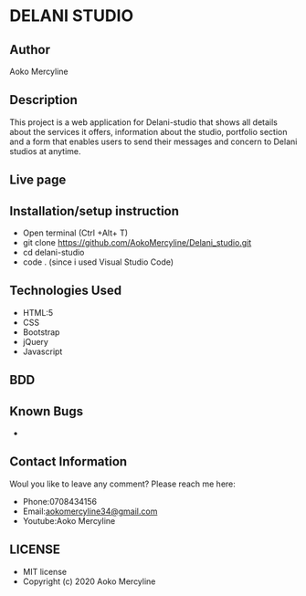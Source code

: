 # DELANI STUDIO # 
## Author
Aoko Mercyline
## Description
This project is a web application for Delani-studio that shows all details about the services it offers, information about the studio, portfolio section and a form that enables users to send their messages and concern to Delani studios at anytime.

## Live page

## Installation/setup instruction
* Open terminal (Ctrl +Alt+ T)
* git clone https://github.com/AokoMercyline/Delani_studio.git
* cd delani-studio
* code . (since i used Visual Studio  Code)

## Technologies Used
* HTML:5
* CSS
* Bootstrap
* jQuery
* Javascript 

## BDD


## Known Bugs
* 

## Contact Information
Woul you like to leave any comment? Please reach me here:
* Phone:0708434156
* Email:aokomercyline34@gmail.com
* Youtube:Aoko Mercyline

##  LICENSE
* MIT license
* Copyright (c) 2020 Aoko Mercyline